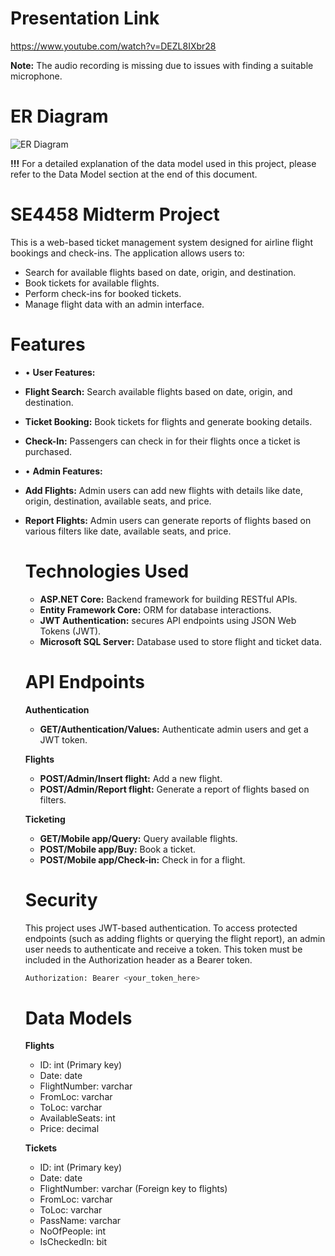 # Presentation Link

https://www.youtube.com/watch?v=DEZL8IXbr28

**Note:** The audio recording is missing due to issues with finding a suitable microphone.

# ER Diagram

![ER Diagram](https://github.com/user-attachments/assets/89e47832-605a-407d-a112-4f86b8c8335b)

**!!!** For a detailed explanation of the data model used in this project, please refer to the Data Model section at the end of this document.


# SE4458 Midterm Project
This is a web-based ticket management system designed for airline flight bookings and check-ins. The application allows users to:
- Search for available flights based on date, origin, and destination.
- Book tickets for available flights.
- Perform check-ins for booked tickets.
- Manage flight data with an admin interface.

# Features
- • **User Features:**
- **Flight Search:** Search available flights based on date, origin, and destination.
- **Ticket Booking:** Book tickets for flights and generate booking details.
- **Check-In:** Passengers can check in for their flights once a ticket is purchased.

- • **Admin Features:**
- **Add Flights:** Admin users can add new flights with details like date, origin, destination, available seats, and price.
- **Report Flights:** Admin users can generate reports of flights based on various filters like date, available seats, and price.

  # Technologies Used
  - **ASP.NET Core:** Backend framework for building RESTful APIs.
  - **Entity Framework Core:** ORM for database interactions.
  - **JWT Authentication:** secures API endpoints using JSON Web Tokens (JWT).
  - **Microsoft SQL Server:** Database used to store flight and ticket data.

  # API Endpoints
  **Authentication**
  - **GET/Authentication/Values:** Authenticate admin users and get a JWT token.
    
  **Flights**
  - **POST/Admin/Insert flight:** Add a new flight.
  - **POST/Admin/Report flight:** Generate a report of flights based on filters.

  **Ticketing**
  - **GET/Mobile app/Query:** Query available flights.
  - **POST/Mobile app/Buy:** Book a ticket.
  - **POST/Mobile app/Check-in:** Check in for a flight.

  # Security
  This project uses JWT-based authentication. To access protected endpoints (such as adding flights or querying the flight report), an admin user needs to authenticate and receive a token. This token must be 
  included in the Authorization header as a Bearer token.

  ```bash
  Authorization: Bearer <your_token_here>
  ```

  # Data Models
  
  **Flights**
  - ID: int (Primary key)
  - Date: date
  - FlightNumber: varchar
  - FromLoc: varchar
  - ToLoc: varchar
  - AvailableSeats: int
  - Price: decimal

  **Tickets**
  - ID: int (Primary key)
  - Date: date
  - FlightNumber: varchar (Foreign key to flights)
  - FromLoc: varchar
  - ToLoc: varchar
  - PassName: varchar
  - NoOfPeople: int
  - IsCheckedIn: bit
  
